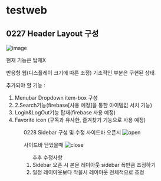 # testweb

## 0227 Header Layout 구성
![image](https://user-images.githubusercontent.com/109400761/221542830-71c7764a-31ea-49a9-8361-eab677230c7f.png)
<p>현재 기능은 탑재X</p>
<p>반응형 웹(디스플레이 크기에 따른 조정) 기초적인 부분은 구현된 상태</p>
추가되야 할 기능 : 
<ol>
  <li>Menubar Dropdown item-box 구성</li>
  <li>2.Search기능(firebase[사용 예정]을 통한 아이템값 서치 기능)</li>
  <li>Login&LogOut기능 탑재(firebase 사용 예정)</li>
  <li>Favorite icon (구독과 유사한, 즐겨찾기 기능으로 사용 예정)</li>
<ol>
  

0228 Sidebar 구성 및 수정
사이드바 오픈시
![open](https://user-images.githubusercontent.com/109400761/221890237-5b2a27e4-2998-46dd-99f7-7f0db978489e.png)

사이드바 닫았을때
![close](https://user-images.githubusercontent.com/109400761/221890303-3fde0840-c3f2-4d29-bac6-31567683ab94.png)

<ol>추후 수정사항
<li>Sidebar 오픈 시 본문 레이아웃 sidebar 폭만큼 조정하기</li>
<li>일정 레이아웃보다 작을시 레이아웃 전체적으로 조정</li>
</ol>
